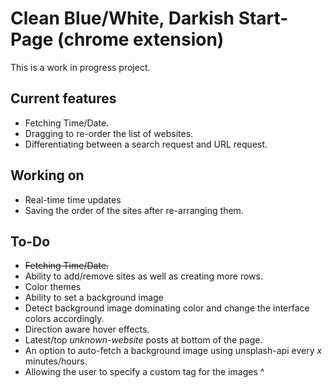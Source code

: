 # Clean Blue/White, Darkish Start-Page (chrome extension)
This is a work in progress project.

Current features
---
* Fetching Time/Date.
* Dragging to re-order the list of websites.
* Differentiating between a search request and URL request.

Working on
---
* Real-time time updates
* Saving the order of the sites after re-arranging them.

To-Do
---
* ~~Fetching Time/Date.~~
* Ability to add/remove sites as well as creating more rows.
* Color themes
* Ability to set a background image
* Detect background image dominating color and change the interface colors accordingly.
* Direction aware hover effects.
* Latest/top _unknown-website_ posts at bottom of the page.
* An option to auto-fetch a background image using unsplash-api every _x_ minutes/hours.
* Allowing the user to specify a custom tag for the images ^
